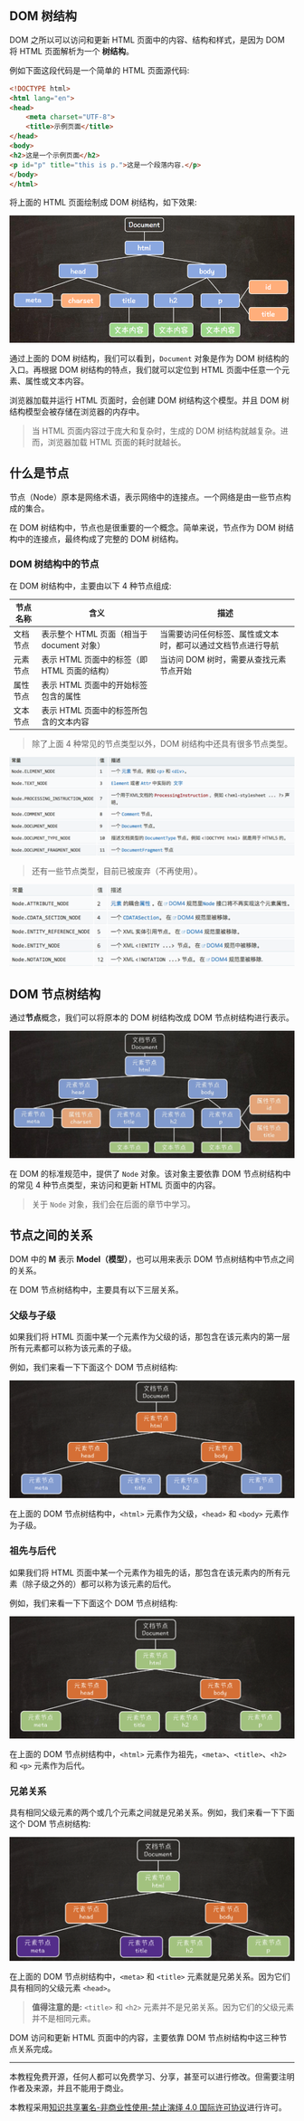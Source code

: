 ## DOM 树结构

DOM 之所以可以访问和更新 HTML 页面中的内容、结构和样式，是因为 DOM 将 HTML 页面解析为一个 **树结构**。

例如下面这段代码是一个简单的 HTML 页面源代码:

```html
<!DOCTYPE html>
<html lang="en">
<head>
    <meta charset="UTF-8">
    <title>示例页面</title>
</head>
<body>
<h2>这是一个示例页面</h2>
<p id="p" title="this is p.">这是一个段落内容.</p>
</body>
</html>
```

将上面的 HTML 页面绘制成 DOM 树结构，如下效果:

![](img/03.png)

通过上面的 DOM 树结构，我们可以看到，`Document` 对象是作为 DOM 树结构的入口。再根据 DOM 树结构的特点，我们就可以定位到 HTML 页面中任意一个元素、属性或文本内容。

浏览器加载并运行 HTML 页面时，会创建 DOM 树结构这个模型。并且 DOM 树结构模型会被存储在浏览器的内存中。

> 当 HTML 页面内容过于庞大和复杂时，生成的 DOM 树结构就越复杂。进而，浏览器加载 HTML 页面的耗时就越长。

## 什么是节点

节点（Node）原本是网络术语，表示网络中的连接点。一个网络是由一些节点构成的集合。

在 DOM 树结构中，节点也是很重要的一个概念。简单来说，节点作为 DOM 树结构中的连接点，最终构成了完整的 DOM 树结构。

### DOM 树结构中的节点

在 DOM 树结构中，主要由以下 4 种节点组成:

| 节点名称 | 含义 | 描述 |
| --- | --- | --- |
| 文档节点 | 表示整个 HTML 页面（相当于 document 对象）| 当需要访问任何标签、属性或文本时，都可以通过文档节点进行导航 |
| 元素节点 | 表示 HTML 页面中的标签（即 HTML 页面的结构）| 当访问 DOM 树时，需要从查找元素节点开始 |
| 属性节点 | 表示 HTML 页面中的开始标签包含的属性 | |
| 文本节点 | 表示 HTML 页面中的标签所包含的文本内容 | |

> 除了上面 4 种常见的节点类型以外，DOM 树结构中还具有很多节点类型。

![](img/04.png)

> 还有一些节点类型，目前已被废弃（不再使用）。

![](img/05.png)

## DOM 节点树结构

通过**节点**概念，我们可以将原本的 DOM 树结构改成 DOM 节点树结构进行表示。

![](img/06.png)

在 DOM 的标准规范中，提供了 `Node` 对象。该对象主要依靠 DOM 节点树结构中的常见 4 种节点类型，来访问和更新 HTML 页面中的内容。

> 关于 `Node` 对象，我们会在后面的章节中学习。

## 节点之间的关系

DOM 中的 **M** 表示 **Model（模型）**，也可以用来表示 DOM 节点树结构中节点之间的关系。

在 DOM 节点树结构中，主要具有以下三层关系。

### 父级与子级

如果我们将 HTML 页面中某一个元素作为父级的话，那包含在该元素内的第一层所有元素都可以称为该元素的子级。

例如，我们来看一下下面这个 DOM 节点树结构:

![](img/07.png)

在上面的 DOM 节点树结构中，`<html>` 元素作为父级，`<head>` 和 `<body>` 元素作为子级。

### 祖先与后代

如果我们将 HTML 页面中某一个元素作为祖先的话，那包含在该元素内的所有元素（除子级之外的）都可以称为该元素的后代。

例如，我们来看一下下面这个 DOM 节点树结构:

![](img/08.png)

在上面的 DOM 节点树结构中，`<html>` 元素作为祖先，`<meta>`、`<title>`、`<h2>` 和 `<p>` 元素作为后代。

### 兄弟关系

具有相同父级元素的两个或几个元素之间就是兄弟关系。例如，我们来看一下下面这个 DOM 节点树结构:

![](img/09.png)

在上面的 DOM 节点树结构中，`<meta>` 和 `<title>` 元素就是兄弟关系。因为它们具有相同的父级元素 `<head>`。

> **值得注意的是:** `<title>` 和 `<h2>` 元素并不是兄弟关系。因为它们的父级元素并不是相同元素。

DOM 访问和更新 HTML 页面中的内容，主要依靠 DOM 节点树结构中这三种节点关系完成。

---
本教程免费开源，任何人都可以免费学习、分享，甚至可以进行修改。但需要注明作者及来源，并且不能用于商业。

本教程采用[知识共享署名-非商业性使用-禁止演绎 4.0 国际许可协议](http://creativecommons.org/licenses/by-nc-nd/4.0/)进行许可。